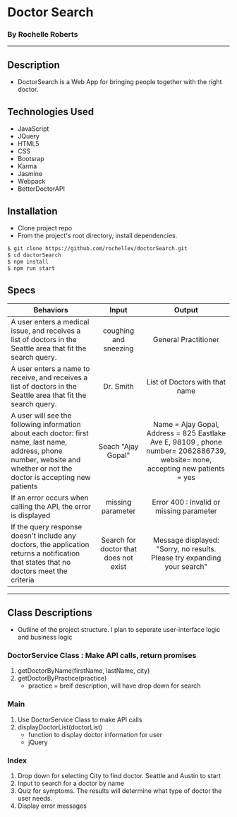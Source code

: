 # Doctor Search
### By Rochelle Roberts

-----

## Description
* DoctorSearch is a Web App for bringing people together with the right doctor.


## Technologies Used
* JavaScript
* JQuery
* HTML5      
* CSS
* Bootsrap      
* Karma
* Jasmine
* Webpack       
* BetterDoctorAPI

## Installation
* Clone project repo
* From the project's root directory, install dependencies.

```sh
$ git clone https://github.com/rochellev/doctorSearch.git
$ cd doctorSearch
$ npm install
$ npm run start
```

## Specs

| Behaviors       | Input          | Output      |
| ---------------- |:------------:| :--------------:|
| A user enters a medical issue, and receives a list of doctors in the Seattle area that fit the search query. | coughing and sneezing | General Practitioner |
| A user enters a name to receive, and receives a list of doctors in the Seattle area that fit the search query. | Dr. Smith | List of Doctors with that name |
| A user will see the following information about each doctor: first name, last name, address, phone number, website and whether or not the doctor is accepting new patients | Seach "Ajay Gopal" | Name = Ajay Gopal, Address = 825 Eastlake Ave E, 98109 , phone number= 2062886739, website= none, accepting new patients = yes |
| If an error occurs when calling the API, the error is displayed | missing parameter | Error 400 : Invalid or missing parameter |
| If the query response doesn't include any doctors, the application returns a notification that states that no doctors meet the criteria | Search for doctor that does not exist | Message displayed: "Sorry, no results. Please try expanding your search" |

---
## Class Descriptions
* Outline of the project structure. I plan to seperate user-interface logic and business logic

### DoctorService Class : Make API calls, return promises
1. getDoctorByName(firstName, lastName, city)
2. getDoctorByPractice(practice)
    * practice = breif description, will have drop down for search

### Main
1. Use DoctorService Class to make API calls
2. displayDoctorList(doctorList)
    * function to display doctor information for user
    * jQuery

### Index
1. Drop down for selecting City to find doctor. Seattle and Austin to start
2. Input to search for a doctor by name
3. Quiz for symptoms. The results will determine what type of doctor the user needs.
4. Display error messages